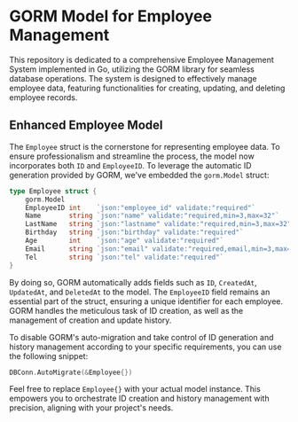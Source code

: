 # GORM Model for Employee Management

This repository is dedicated to a comprehensive Employee Management System implemented in Go, utilizing the GORM library for seamless database operations. The system is designed to effectively manage employee data, featuring functionalities for creating, updating, and deleting employee records.

## Enhanced Employee Model

The `Employee` struct is the cornerstone for representing employee data. To ensure professionalism and streamline the process, the model now incorporates both `ID` and `EmployeeID`. To leverage the automatic ID generation provided by GORM, we've embedded the `gorm.Model` struct:

```go
type Employee struct {
	gorm.Model
	EmployeeID int    `json:"employee_id" validate:"required"`
	Name       string `json:"name" validate:"required,min=3,max=32"`
	LastName   string `json:"lastname" validate:"required,min=3,max=32"`
	Birthday   string `json:"birthday" validate:"required"`
	Age        int    `json:"age" validate:"required"`
	Email      string `json:"email" validate:"required,email,min=3,max=32"`
	Tel        string `json:"tel" validate:"required"`
}
```

By doing so, GORM automatically adds fields such as `ID`, `CreatedAt`, `UpdatedAt`, and `DeletedAt` to the model. The `EmployeeID` field remains an essential part of the struct, ensuring a unique identifier for each employee. GORM handles the meticulous task of ID creation, as well as the management of creation and update history.

To disable GORM's auto-migration and take control of ID generation and history management according to your specific requirements, you can use the following snippet:

```go
DBConn.AutoMigrate(&Employee{})
```

Feel free to replace `Employee{}` with your actual model instance. This empowers you to orchestrate ID creation and history management with precision, aligning with your project's needs.
